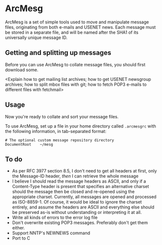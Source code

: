 # ArcMesg

ArcMesg is a set of simple tools used to move and manipulate message files, originating from both e-mails and USENET news.  Each message must be stored in a separate file, and will be named after the SHA1 of its universally unique message ID.

## Getting and splitting up messages

Before you can use ArcMesg to collate message files, you should first download some.

<Explain how to get mailing list archives; how to get USENET newsgroup archives; how to split mbox files with git; how to fetch POP3 e-mails to different files with fetchmail>

## Usage

Now you're ready to collate and sort your message files.

To use ArcMesg, set up a file in your home directory called ```.arcmesgrc``` with the following information, in tab-separated format:

```
# The optional custom message repository directory
DocumentRoot	~/mesg
```

## To do

* As per RFC 3977 section 8.5, I don't need to get all headers at first, only the Message-ID header, *then* I can retrieve the whole message
* I believe I should read the message headers as ASCII, and only if a Content-Type header is present that specifies an alternative charset should the message then be closed and re-opened using the appropriate charset.  Currently, all messages are opened and processed as ISO-8859-1.  Of course, it would be ideal to ignore the charset entirely, and assume the headers are ASCII and everything else should be preserved as-is without understanding or interpreting it at all.
* Write all kinds of errors to the error log file
* Don't overwrite existing POP3 messages.  Preferably don't get them either.
* Support NNTP's NEWNEWS command
* Port to C
